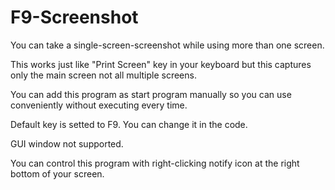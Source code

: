 # F9-Screenshot

You can take a single-screen-screenshot while using more than one screen.

This works just like "Print Screen" key in your keyboard but this captures only the main screen not all multiple screens.

You can add this program as start program manually so you can use conveniently without executing every time.

Default key is setted to F9. You can change it in the code.

GUI window not supported.

You can control this program with right-clicking notify icon at the right bottom of your screen.
